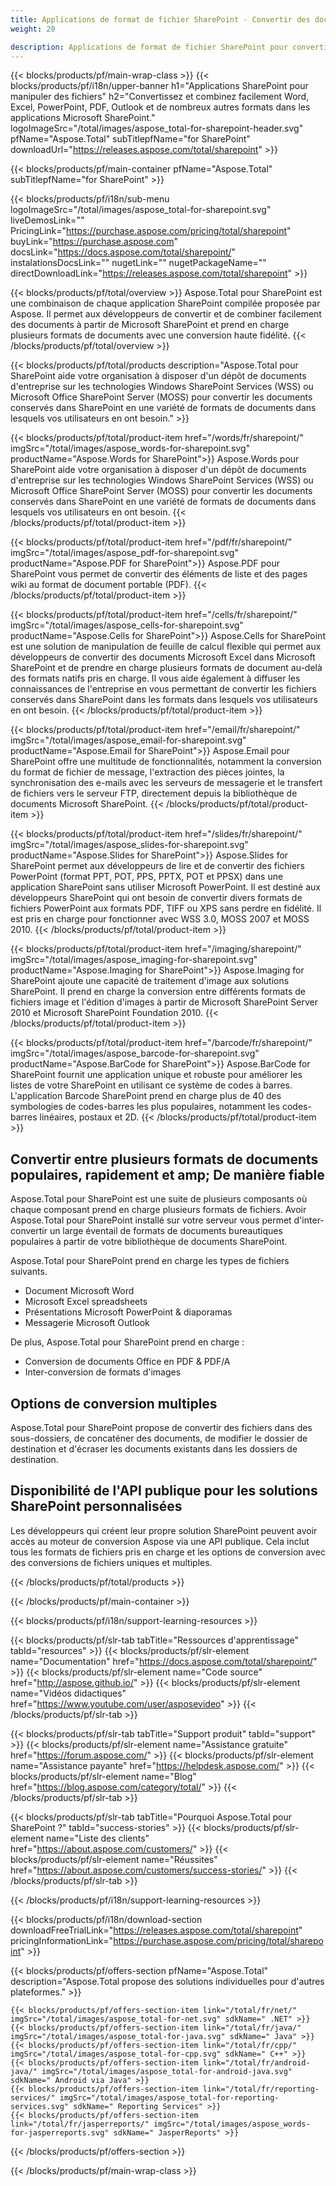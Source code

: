 ```yaml
---
title: Applications de format de fichier SharePoint - Convertir des documents dans des applications SharePoint 
weight: 20

description: Applications de format de fichier SharePoint pour convertir et combiner les formats de documents Word Excel PDF PowerPoint Email et Imaging dans Microsoft SharePoint
---
```


{{< blocks/products/pf/main-wrap-class >}}
{{< blocks/products/pf/i18n/upper-banner h1="Applications SharePoint pour manipuler des fichiers" h2="Convertissez et combinez facilement Word, Excel, PowerPoint, PDF, Outlook et de nombreux autres formats dans les applications Microsoft SharePoint." logoImageSrc="/total/images/aspose_total-for-sharepoint-header.svg" pfName="Aspose.Total" subTitlepfName="for SharePoint" downloadUrl="https://releases.aspose.com/total/sharepoint" >}}

{{< blocks/products/pf/main-container pfName="Aspose.Total" subTitlepfName="for SharePoint" >}}

{{< blocks/products/pf/i18n/sub-menu logoImageSrc="/total/images/aspose_total-for-sharepoint.svg" liveDemosLink="" PricingLink="https://purchase.aspose.com/pricing/total/sharepoint" buyLink="https://purchase.aspose.com" docsLink="https://docs.aspose.com/total/sharepoint/" instalationsDocsLink="" nugetLink="" nugetPackageName="" directDownloadLink="https://releases.aspose.com/total/sharepoint" >}}

{{< blocks/products/pf/total/overview >}}
Aspose.Total pour SharePoint est une combinaison de chaque application SharePoint compilée proposée par Aspose. Il permet aux développeurs de convertir et de combiner facilement des documents à partir de Microsoft SharePoint et prend en charge plusieurs formats de documents avec une conversion haute fidélité.
{{< /blocks/products/pf/total/overview >}}

{{< blocks/products/pf/total/products description="Aspose.Total pour SharePoint aide votre organisation à disposer d'un dépôt de documents d'entreprise sur les technologies Windows SharePoint Services (WSS) ou Microsoft Office SharePoint Server (MOSS) pour convertir les documents conservés dans SharePoint en une variété de formats de documents dans lesquels vos utilisateurs en ont besoin." >}}

{{< blocks/products/pf/total/product-item href="/words/fr/sharepoint/" imgSrc="/total/images/aspose_words-for-sharepoint.svg" productName="Aspose.Words for SharePoint">}}
Aspose.Words pour SharePoint aide votre organisation à disposer d'un dépôt de documents d'entreprise sur les technologies Windows SharePoint Services (WSS) ou Microsoft Office SharePoint Server (MOSS) pour convertir les documents conservés dans SharePoint en une variété de formats de documents dans lesquels vos utilisateurs en ont besoin.
{{< /blocks/products/pf/total/product-item >}}

{{< blocks/products/pf/total/product-item href="/pdf/fr/sharepoint/" imgSrc="/total/images/aspose_pdf-for-sharepoint.svg" productName="Aspose.PDF for SharePoint">}}
Aspose.PDF pour SharePoint vous permet de convertir des éléments de liste et des pages wiki au format de document portable (PDF).
{{< /blocks/products/pf/total/product-item >}}

{{< blocks/products/pf/total/product-item href="/cells/fr/sharepoint/" imgSrc="/total/images/aspose_cells-for-sharepoint.svg" productName="Aspose.Cells for SharePoint">}}
Aspose.Cells for SharePoint est une solution de manipulation de feuille de calcul flexible qui permet aux développeurs de convertir des documents Microsoft Excel dans Microsoft SharePoint et de prendre en charge plusieurs formats de document au-delà des formats natifs pris en charge. Il vous aide également à diffuser les connaissances de l'entreprise en vous permettant de convertir les fichiers conservés dans SharePoint dans les formats dans lesquels vos utilisateurs en ont besoin.
{{< /blocks/products/pf/total/product-item >}}

{{< blocks/products/pf/total/product-item href="/email/fr/sharepoint/" imgSrc="/total/images/aspose_email-for-sharepoint.svg" productName="Aspose.Email for SharePoint">}}
Aspose.Email pour SharePoint offre une multitude de fonctionnalités, notamment la conversion du format de fichier de message, l'extraction des pièces jointes, la synchronisation des e-mails avec les serveurs de messagerie et le transfert de fichiers vers le serveur FTP, directement depuis la bibliothèque de documents Microsoft SharePoint.
{{< /blocks/products/pf/total/product-item >}}

{{< blocks/products/pf/total/product-item href="/slides/fr/sharepoint/" imgSrc="/total/images/aspose_slides-for-sharepoint.svg" productName="Aspose.Slides for SharePoint">}}
Aspose.Slides for SharePoint permet aux développeurs de lire et de convertir des fichiers PowerPoint (format PPT, POT, PPS, PPTX, POT et PPSX) dans une application SharePoint sans utiliser Microsoft PowerPoint. Il est destiné aux développeurs SharePoint qui ont besoin de convertir divers formats de fichiers PowerPoint aux formats PDF, TIFF ou XPS sans perdre en fidélité. Il est pris en charge pour fonctionner avec WSS 3.0, MOSS 2007 et MOSS 2010.
{{< /blocks/products/pf/total/product-item >}}

{{< blocks/products/pf/total/product-item href="/imaging/sharepoint/" imgSrc="/total/images/aspose_imaging-for-sharepoint.svg" productName="Aspose.Imaging for SharePoint">}}
Aspose.Imaging for SharePoint ajoute une capacité de traitement d'image aux solutions SharePoint. Il prend en charge la conversion entre différents formats de fichiers image et l'édition d'images à partir de Microsoft SharePoint Server 2010 et Microsoft SharePoint Foundation 2010.
{{< /blocks/products/pf/total/product-item >}}

{{< blocks/products/pf/total/product-item href="/barcode/fr/sharepoint/" imgSrc="/total/images/aspose_barcode-for-sharepoint.svg" productName="Aspose.BarCode for SharePoint">}}
Aspose.BarCode for SharePoint fournit une application unique et robuste pour améliorer les listes de votre SharePoint en utilisant ce système de codes à barres. L'application Barcode SharePoint prend en charge plus de 40 des symbologies de codes-barres les plus populaires, notamment les codes-barres linéaires, postaux et 2D.
{{< /blocks/products/pf/total/product-item >}}

<!--<p></p>-->
<div class="col-lg-12">
 <h2 class="h2title">
  <a class="anchor" id="features" name="features">
  </a>
  Convertir entre plusieurs formats de documents populaires, rapidement et amp; De manière fiable
 </h2>
 <p>
  Aspose.Total pour SharePoint est une suite de plusieurs composants où chaque composant prend en charge plusieurs formats de fichiers. Avoir Aspose.Total pour SharePoint installé sur votre serveur vous permet d'inter-convertir un large éventail de formats de documents bureautiques populaires à partir de votre bibliothèque de documents SharePoint.
 </p>
 <p>
  Aspose.Total pour SharePoint prend en charge les types de fichiers suivants.
 </p>
 <ul class="unstyled">
  <li>
   Document Microsoft Word
  </li>
  <li>
   Microsoft Excel spreadsheets
  </li>
  <li>
   Présentations Microsoft PowerPoint &amp; diaporamas
  </li>
  <li>
   Messagerie Microsoft Outlook
  </li>
 </ul>
 <p>
  De plus, Aspose.Total pour SharePoint prend en charge :
 </p>
 <ul class="unstyled">
  <li>
   Conversion de documents Office en PDF &amp; PDF/A
  </li>
  <li>
   Inter-conversion de formats d'images
  </li>
 </ul>
</div>
<div class="col-lg-12">
 <h2 class="h2title">
  Options de conversion multiples
 </h2>
 <p>
  Aspose.Total pour SharePoint propose de convertir des fichiers dans des sous-dossiers, de concaténer des documents, de modifier le dossier de destination et d'écraser les documents existants dans les dossiers de destination.
 </p>
</div>
<div class="col-lg-12">
 <h2 class="h2title">
  Disponibilité de l'API publique pour les solutions SharePoint personnalisées
 </h2>
 <p>
  Les développeurs qui créent leur propre solution SharePoint peuvent avoir accès au moteur de conversion Aspose via une API publique. Cela inclut tous les formats de fichiers pris en charge et les options de conversion avec des conversions de fichiers uniques et multiples.
 </p>
</div>
<!--Feature-section Start-->
<!--Feature-section End-->

{{< /blocks/products/pf/total/products >}}

{{< /blocks/products/pf/main-container >}}


{{< blocks/products/pf/i18n/support-learning-resources >}}

{{< blocks/products/pf/slr-tab tabTitle="Ressources d'apprentissage" tabId="resources" >}}
{{< blocks/products/pf/slr-element name="Documentation" href="https://docs.aspose.com/total/sharepoint/" >}} 
{{< blocks/products/pf/slr-element name="Code source" href="http://aspose.github.io/" >}} 
{{< blocks/products/pf/slr-element name="Vidéos didactiques" href="https://www.youtube.com/user/asposevideo" >}} 
{{< /blocks/products/pf/slr-tab >}}

{{< blocks/products/pf/slr-tab tabTitle="Support produit" tabId="support" >}}
{{< blocks/products/pf/slr-element name="Assistance gratuite" href="https://forum.aspose.com/" >}} 
{{< blocks/products/pf/slr-element name="Assistance payante" href="https://helpdesk.aspose.com/" >}} 
{{< blocks/products/pf/slr-element name="Blog" href="https://blog.aspose.com/category/total/" >}} 
{{< /blocks/products/pf/slr-tab >}}

{{< blocks/products/pf/slr-tab tabTitle="Pourquoi Aspose.Total pour SharePoint ?" tabId="success-stories" >}}
{{< blocks/products/pf/slr-element name="Liste des clients" href="https://about.aspose.com/customers/" >}} 
{{< blocks/products/pf/slr-element name="Réussites" href="https://about.aspose.com/customers/success-stories/" >}} 
{{< /blocks/products/pf/slr-tab >}}

{{< /blocks/products/pf/i18n/support-learning-resources >}}

{{< blocks/products/pf/i18n/download-section downloadFreeTrialLink="https://releases.aspose.com/total/sharepoint" pricingInformationLink="https://purchase.aspose.com/pricing/total/sharepoint" >}}

{{< blocks/products/pf/offers-section pfName="Aspose.Total" description="Aspose.Total propose des solutions individuelles pour d'autres plateformes." >}}

    {{< blocks/products/pf/offers-section-item link="/total/fr/net/" imgSrc="/total/images/aspose_total-for-net.svg" sdkName=" .NET" >}}
    {{< blocks/products/pf/offers-section-item link="/total/fr/java/" imgSrc="/total/images/aspose_total-for-java.svg" sdkName=" Java" >}}
    {{< blocks/products/pf/offers-section-item link="/total/fr/cpp/" imgSrc="/total/images/aspose_total-for-cpp.svg" sdkName=" C++" >}}
    {{< blocks/products/pf/offers-section-item link="/total/fr/android-java/" imgSrc="/total/images/aspose_total-for-android-java.svg" sdkName=" Android via Java" >}}
    {{< blocks/products/pf/offers-section-item link="/total/fr/reporting-services/" imgSrc="/total/images/aspose_total-for-reporting-services.svg" sdkName=" Reporting Services" >}}
    {{< blocks/products/pf/offers-section-item link="/total/fr/jasperreports/" imgSrc="/total/images/aspose_words-for-jasperreports.svg" sdkName=" JasperReports" >}}
{{< /blocks/products/pf/offers-section >}}

{{< /blocks/products/pf/main-wrap-class >}}